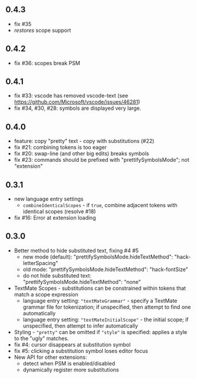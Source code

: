 ## 0.4.3
* fix #35
* *restores* scope support

## 0.4.2
* fix #36: scopes break PSM

## 0.4.1
* fix #33: vscode has removed vscode-text (see https://github.com/Microsoft/vscode/issues/46281)
* fix #34, #30, #28: symbols are displayed very large.

## 0.4.0
* feature: copy "pretty" text - copy with substitutions (#22)
* fix #21: combining tokens is too eager
* fix #20: swap-line (and other big edits) breaks symbols
* fix #23: commands should be prefixed with "prettifySymbolsMode"; not "extension"

## 0.3.1
* new language entry settings
    * `combineIdenticalScopes` - if `true`, combine adjacent tokens with identical scopes (resolve #18)
* fix #16: Error at extension loading

## 0.3.0
* Better method to hide substituted text, fixing #4 #5
    * new mode (default): "prettifySymbolsMode.hideTextMethod": "hack-letterSpacing"
    * old mode: "prettifySymbolsMode.hideTextMethod": "hack-fontSize"
    * do not hide substituted text: "prettifySymbolsMode.hideTextMethod": "none"
* TextMate Scopes - substitutions can be constrained within tokens that match a scope expression
    * language entry setting: `"textMateGrammar"` - specify a TextMate grammar file for tokenization; if unspecified, then attempt to find one automatically
    * language entry setting: `"textMateInitialScope"` - the initial scope; if unspecified, then attempt to infer automatically
* Styling - `"pretty"` can be omitted if `"style"` is specified: applies a style to the "ugly" matches.
* fix #4: cursor disappears at substitution symbol
* fix #5: clicking a substitution symbol loses editor focus
* New API for other extensions:
    * detect when PSM is enabled/disabled
    * dynamically register more substitutions